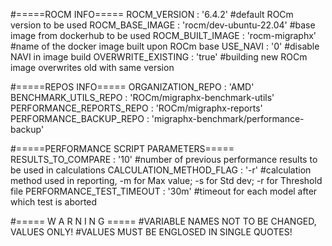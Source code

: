 #=====ROCM INFO=====
ROCM_VERSION : '6.4.2'
#default ROCm version to be used
ROCM_BASE_IMAGE : 'rocm/dev-ubuntu-22.04'
#base image from dockerhub to be used
ROCM_BUILT_IMAGE : 'rocm-migraphx'
#name of the docker image built upon ROCm base
USE_NAVI : '0'
#disable NAVI in image build
OVERWRITE_EXISTING : 'true'
#building new ROCm image overwrites old with same version

#=====REPOS INFO=====
ORGANIZATION_REPO : 'AMD'
BENCHMARK_UTILS_REPO : 'ROCm/migraphx-benchmark-utils'
PERFORMANCE_REPORTS_REPO : 'ROCm/migraphx-reports'
PERFORMANCE_BACKUP_REPO : 'migraphx-benchmark/performance-backup'

#=====PERFORMANCE SCRIPT PARAMETERS=====
RESULTS_TO_COMPARE : '10'
#number of previous performance results to be used in calculations
CALCULATION_METHOD_FLAG : '-r'
#calculation method used in reporting, -m for Max value; -s for Std dev; -r for Threshold file
PERFORMANCE_TEST_TIMEOUT : '30m'
#timeout for each model after which test is aborted

#===== W A R N I N G =====
#VARIABLE NAMES NOT TO BE CHANGED, VALUES ONLY!
#VALUES MUST BE ENGLOSED IN SINGLE QUOTES!
